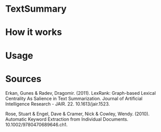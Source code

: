 # TextSummary
# How it works
# Usage
# Sources
Erkan, Gunes & Radev, Dragomir. (2011). LexRank: Graph-based Lexical Centrality As Salience in Text Summarization. Journal of Artificial Intelligence Research - JAIR. 22. 10.1613/jair.1523. 

Rose, Stuart & Engel, Dave & Cramer, Nick & Cowley, Wendy. (2010). Automatic Keyword Extraction from Individual Documents. 10.1002/9780470689646.ch1. 

